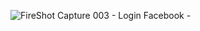 ![FireShot Capture 003 - Login Facebook - ](https://user-images.githubusercontent.com/43156649/91649005-3ae5c080-ea45-11ea-8f39-03c109fdbea9.png)
